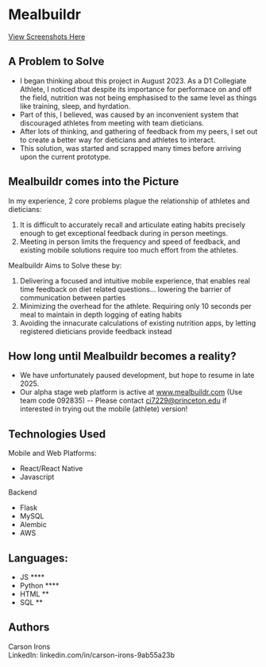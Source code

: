 # Mealbuildr

[View Screenshots Here](https://docs.google.com/presentation/d/1puFROfwp-1vwJIdGa1M_56hjF8t_XMwRVHr-pKetHs4/edit?usp=sharing)

## A Problem to Solve
- I began thinking about this project in August 2023. As a D1 Collegiate Athlete, I noticed that despite its importance for performace on and off the field,
nutrition was not being emphasised to the same level as things like training, sleep, and hyrdation.
- Part of this, I believed, was caused by an inconvenient system that discouraged athletes from meeting with team dieticians.
- After lots of thinking, and gathering of feedback from my peers, I set out to create a better way for dieticians and athletes to interact.
- This solution, was started and scrapped many times before arriving upon the current prototype.  
  
## Mealbuildr comes into the Picture 
In my experience, 2 core problems plague the relationship of athletes and dieticians:
1) It is difficult to accurately recall and articulate eating habits precisely enough to get exceptional feedback during in person meetings.
2) Meeting in person limits the frequency and speed of feedback, and existing mobile solutions require too much effort from the athletes.

Mealbuildr Aims to Solve these by:
1) Delivering a focused and intuitive mobile experience, that enables real time feedback on diet related questions... lowering the barrier of communication between parties
2) Minimizing the overhead for the athlete. Requiring only 10 seconds per meal to maintain in depth logging of eating habits
3) Avoiding the innacurate calculations of existing nutrition apps, by letting registered dieticians provide feedback instead

## How long until Mealbuildr becomes a reality?
- We have unfortunately paused development, but hope to resume in late 2025.
- Our alpha stage web platform is active at www.mealbuildr.com (Use team code 092835) -- Please contact ci7229@princeton.edu if interested in trying out the mobile (athlete) version!

## Technologies Used 
Mobile and Web Platforms:
- React/React Native
- Javascript 

Backend
- Flask
- MySQL
- Alembic
- AWS

## Languages: 
- JS ****
- Python ****
- HTML **
- SQL **

## Authors
Carson Irons  
LinkedIn: linkedin.com/in/carson-irons-9ab55a23b
